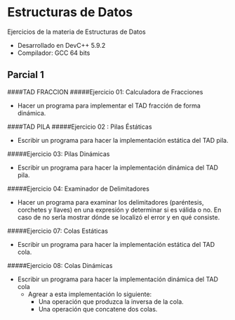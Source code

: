 Estructuras de Datos
====================
Ejercicios de la materia de Estructuras de Datos

 - Desarrollado en DevC++ 5.9.2
 - Compilador: GCC 64 bits

Parcial 1
---------

####TAD FRACCION
#####Ejercicio 01: Calculadora de Fracciones
 - Hacer un programa para implementar el TAD fracción de forma dinámica.


####TAD PILA
#####Ejercicio 02 : Pilas Éstáticas
 - Escribir un programa para hacer la implementación estática del TAD pila.

#####Ejercicio 03: Pilas Dinámicas
 - Escribir un programa para hacer la implementación dinámica del TAD pila.

#####Ejercicio 04: Examinador de Delimitadores
 - Hacer un programa para examinar los delimitadores (paréntesis, corchetes y llaves) en una expresión y determinar si es válida o no. En caso de no serla mostrar dónde se localizó el error y en qué consiste.
 
#####Ejercicio 07: Colas Estáticas
 - Escribir un programa para hacer la implementación estática del TAD cola.

#####Ejercicio 08: Colas Dinámicas
  - Escribir un programa para hacer la implementación dinámica del TAD cola
      + Agrear a esta implementación lo siguiente:
          * Una operación que produzca la inversa de la cola.
          * Una operación que concatene dos colas.
